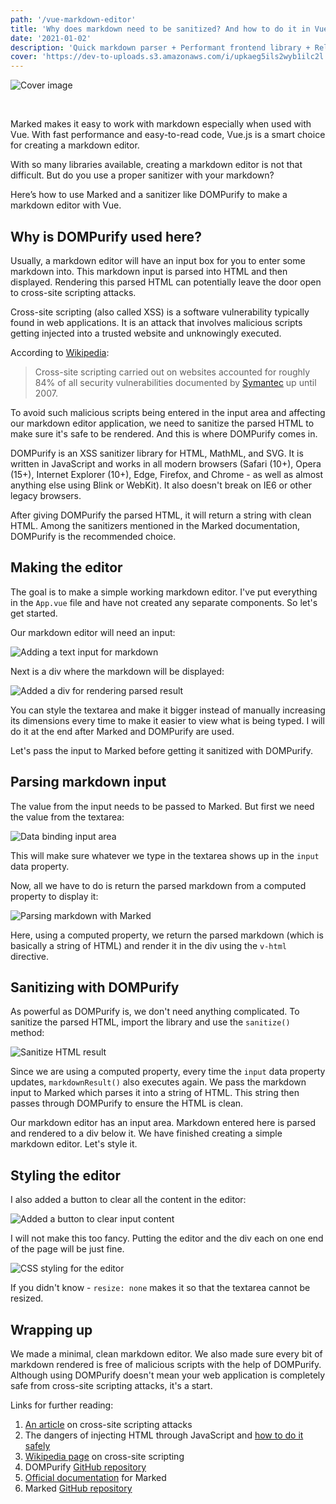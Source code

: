 ```yaml
---
path: '/vue-markdown-editor'
title: 'Why does markdown need to be sanitized? And how to do it in Vue?'
date: '2021-01-02'
description: 'Quick markdown parser + Performant frontend library + Reliable sanitizer = A fast, safe, and lean Markdown editor. Here’s how to make one with Marked, Vue and DOMPurify.'
cover: 'https://dev-to-uploads.s3.amazonaws.com/i/upkaeg5ils2wyb1ilc2l.png'
---
```


![Cover image](https://dev-to-uploads.s3.amazonaws.com/i/mhd3k91eddlabzt2zwmn.png)

<br/>

Marked makes it easy to work with markdown especially when used with Vue. With fast performance and easy-to-read code, Vue.js is a smart choice for creating a markdown editor.

With so many libraries available, creating a markdown editor is not that difficult. But do you use a proper sanitizer with your markdown? 

Here’s how to use Marked and a sanitizer like DOMPurify to make a markdown editor with Vue.

## Why is DOMPurify used here?
Usually, a markdown editor will have an input box for you to enter some markdown into. This markdown input is parsed into HTML and then displayed. Rendering this parsed HTML can potentially leave the door open to cross-site scripting attacks.

Cross-site scripting (also called XSS) is a software vulnerability typically found in web applications. It is an attack that involves malicious scripts getting injected into a trusted website and unknowingly executed.

According to [Wikipedia](https://en.wikipedia.org/wiki/Cross-site_scripting):

> Cross-site scripting carried out on websites accounted for roughly 84% of all security vulnerabilities documented by [Symantec](https://en.wikipedia.org/wiki/NortonLifeLock) up until 2007.

To avoid such malicious scripts being entered in the input area and affecting our markdown editor application, we need to sanitize the parsed HTML to make sure it's safe to be rendered. And this is where DOMPurify comes in.

DOMPurify is an XSS sanitizer library for HTML, MathML, and SVG. It is written in JavaScript and works in all modern browsers (Safari (10+), Opera (15+), Internet Explorer (10+), Edge, Firefox, and Chrome - as well as almost anything else using Blink or WebKit). It also doesn't break on IE6 or other legacy browsers. 

After giving DOMPurify the parsed HTML, it will return a string with clean HTML. Among the sanitizers mentioned in the Marked documentation, DOMPurify is the recommended choice.
## Making the editor
The goal is to make a simple working markdown editor. I've put everything in the `App.vue` file and have not created any separate components. So let's get started.

Our markdown editor will need an input:

![Adding a text input for markdown](https://dev-to-uploads.s3.amazonaws.com/i/aj50q1zvaf88ghutqujh.png)

Next is a div where the markdown will be displayed:

![Added a div for rendering parsed result](https://dev-to-uploads.s3.amazonaws.com/i/7jr1j6c9bqsbfh1xvrhn.png)

You can style the textarea and make it bigger instead of manually increasing its dimensions every time to make it easier to view what is being typed. I will do it at the end after Marked and DOMPurify are used.

Let's pass the input to Marked before getting it sanitized with DOMPurify.
## Parsing markdown input
The value from the input needs to be passed to Marked. But first we need the value from the textarea:

![Data binding input area](https://dev-to-uploads.s3.amazonaws.com/i/oio0ewpopdt5fxtlnv92.png)

This will make sure whatever we type in the textarea shows up in the `input` data property. 


Now, all we have to do is return the parsed markdown from a computed property to display it:

![Parsing markdown with Marked](https://dev-to-uploads.s3.amazonaws.com/i/oyfhrkkv7err8a90qyk7.png)

Here, using a computed property, we return the parsed markdown (which is basically a string of HTML) and render it in the div using the `v-html` directive.

## Sanitizing with DOMPurify
As powerful as DOMPurify is, we don't need anything complicated. To sanitize the parsed HTML, import the library and use the `sanitize()` method:

![Sanitize HTML result](https://dev-to-uploads.s3.amazonaws.com/i/20kfbldr8x98afftnk9t.png)

Since we are using a computed property, every time the `input` data property updates, `markdownResult()` also executes again. We pass the markdown input to Marked which parses it into a string of HTML. This string then passes through DOMPurify to ensure the HTML is clean.

Our markdown editor has an input area. Markdown entered here is parsed and rendered to a div below it. We have finished creating a simple markdown editor. Let's style it.

## Styling the editor
I also added a button to clear all the content in the editor:

![Added a button to clear input content](https://dev-to-uploads.s3.amazonaws.com/i/yfcckkzq7w78tnikb8v9.png)

I will not make this too fancy. Putting the editor and the div each on one end of the page will be just fine. 

![CSS styling for the editor](https://dev-to-uploads.s3.amazonaws.com/i/s5gsmeg6hu7far8ixs5p.png)

If you didn't know - `resize: none` makes it so that the textarea cannot be resized.

## Wrapping up
We made a minimal, clean markdown editor. We also made sure every bit of markdown rendered is free of malicious scripts with the help of DOMPurify. Although using DOMPurify doesn't mean your web application is completely safe from cross-site scripting attacks, it's a start.

Links for further reading:

1. [An article](https://owasp.org/www-community/attacks/xss/) on cross-site scripting attacks
2. The dangers of injecting HTML through JavaScript and [how to do it safely](https://labs.tadigital.com/index.php/2020/04/10/safe-ways-to-inject-html-through-javascript/)
3. [Wikipedia page](https://en.wikipedia.org/wiki/Cross-site_scripting) on cross-site scripting
4. DOMPurify [GitHub repository](https://github.com/cure53/DOMPurify)
5. [Official documentation](https://marked.js.org) for Marked
6. Marked [GitHub repository](https://github.com/markedjs/marked)
